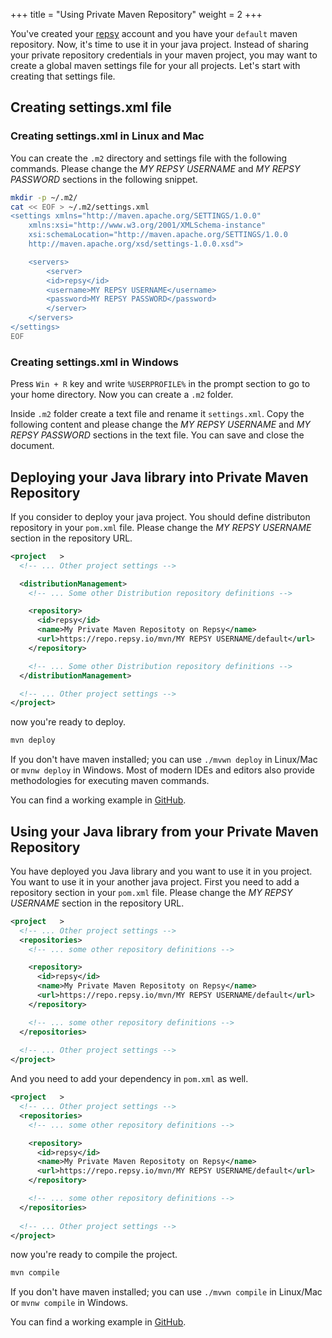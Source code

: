 +++
title = "Using Private Maven Repository"
weight = 2
+++

You've created your [repsy](https://repsy.io) account and you have your `default` maven repository. Now, it's time to use it in your java project. Instead of sharing your private repository credentials in your maven project, you may want to create a global maven settings file for your all projects. Let's start with creating that settings file.

## Creating settings.xml file

### Creating settings.xml in Linux and Mac

You can create the `.m2` directory and settings file with the following commands. Please change the *MY REPSY USERNAME* and *MY REPSY PASSWORD* sections in the following snippet.

```bash
mkdir -p ~/.m2/
cat << EOF > ~/.m2/settings.xml
<settings xmlns="http://maven.apache.org/SETTINGS/1.0.0"
    xmlns:xsi="http://www.w3.org/2001/XMLSchema-instance"
    xsi:schemaLocation="http://maven.apache.org/SETTINGS/1.0.0
    http://maven.apache.org/xsd/settings-1.0.0.xsd">

    <servers>
        <server>
        <id>repsy</id>
        <username>MY REPSY USERNAME</username>
        <password>MY REPSY PASSWORD</password>
        </server>
    </servers>
</settings>
EOF
```

### Creating settings.xml in Windows

Press `Win + R` key and write `%USERPROFILE%` in the prompt section to go to your home directory. Now you can create a `.m2` folder.

Inside `.m2` folder create a text file and rename it `settings.xml`. Copy the following content and please change the *MY REPSY USERNAME* and *MY REPSY PASSWORD* sections in the text file. You can save and close the document.

## Deploying your Java library into Private Maven Repository

If you consider to deploy your java project. You should define distributon repository in your `pom.xml` file. Please change the *MY REPSY USERNAME* section in the repository URL.

```xml
<project   >
  <!-- ... Other project settings -->

  <distributionManagement>
    <!-- ... Some other Distribution repository definitions -->

    <repository>
      <id>repsy</id>
      <name>My Private Maven Repositoty on Repsy</name>
      <url>https://repo.repsy.io/mvn/MY REPSY USERNAME/default</url>
    </repository>

    <!-- ... Some other Distribution repository definitions -->
  </distributionManagement>

  <!-- ... Other project settings -->
</project>
```

now you're ready to deploy.

```bash
mvn deploy
```

If you don't have maven installed; you can use `./mvwn deploy` in Linux/Mac or `mvnw deploy` in Windows. Most of modern IDEs and editors also provide methodologies for executing maven commands.

You can find a working example in [GitHub](https://github.com/repsyio/example-maven-deploy-with-m2-settings).

## Using your Java library from your Private Maven Repository

You have deployed you Java library and you want to use it in you project. You want to use it in your another java project. First you need to add a repository section in your `pom.xml` file. Please change the *MY REPSY USERNAME* section in the repository URL.

```xml
<project   >
  <!-- ... Other project settings -->
  <repositories>
    <!-- ... some other repository definitions -->

    <repository>
      <id>repsy</id>
      <name>My Private Maven Repositoty on Repsy</name>
      <url>https://repo.repsy.io/mvn/MY REPSY USERNAME/default</url>
    </repository>

    <!-- ... some other repository definitions -->
  </repositories>
  
  <!-- ... Other project settings -->
</project>
```

And you need to add your dependency in `pom.xml` as well.

```xml
<project   >
  <!-- ... Other project settings -->
  <repositories>
    <!-- ... some other repository definitions -->

    <repository>
      <id>repsy</id>
      <name>My Private Maven Repositoty on Repsy</name>
      <url>https://repo.repsy.io/mvn/MY REPSY USERNAME/default</url>
    </repository>

    <!-- ... some other repository definitions -->
  </repositories>
  
  <!-- ... Other project settings -->
</project>
```

now you're ready to compile the project.

```bash
mvn compile
```

If you don't have maven installed; you can use `./mvwn compile` in Linux/Mac or `mvnw compile` in Windows.

You can find a working example in [GitHub](https://github.com/repsyio/example-maven-usage-with-m2-settings).
